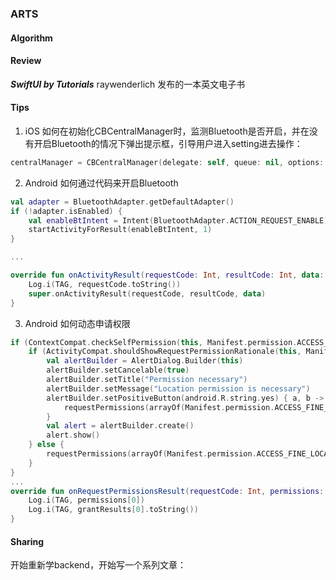 ### ARTS

#### Algorithm

#### Review

***SwiftUI by Tutorials*** raywenderlich 发布的一本英文电子书

#### Tips

1. iOS 如何在初始化CBCentralManager时，监测Bluetooth是否开启，并在没有开启Bluetooth的情况下弹出提示框，引导用户进入setting进去操作：
```swift
centralManager = CBCentralManager(delegate: self, queue: nil, options: [CBCentralManagerOptionShowPowerAlertKey: true])
```
2. Android 如何通过代码来开启Bluetooth
```kotlin
val adapter = BluetoothAdapter.getDefaultAdapter()
if (!adapter.isEnabled) {
    val enableBtIntent = Intent(BluetoothAdapter.ACTION_REQUEST_ENABLE)
    startActivityForResult(enableBtIntent, 1)
}

...

override fun onActivityResult(requestCode: Int, resultCode: Int, data: Intent?) {
    Log.i(TAG, requestCode.toString())
    super.onActivityResult(requestCode, resultCode, data)
}

```
3. Android 如何动态申请权限
```kotlin
if (ContextCompat.checkSelfPermission(this, Manifest.permission.ACCESS_FINE_LOCATION) != PackageManager.PERMISSION_GRANTED) {
    if (ActivityCompat.shouldShowRequestPermissionRationale(this, Manifest.permission.ACCESS_FINE_LOCATION)) {
        val alertBuilder = AlertDialog.Builder(this)
        alertBuilder.setCancelable(true)
        alertBuilder.setTitle("Permission necessary")
        alertBuilder.setMessage("Location permission is necessary")
        alertBuilder.setPositiveButton(android.R.string.yes) { a, b ->
            requestPermissions(arrayOf(Manifest.permission.ACCESS_FINE_LOCATION), 0)
        }
        val alert = alertBuilder.create()
        alert.show()
    } else {
        requestPermissions(arrayOf(Manifest.permission.ACCESS_FINE_LOCATION), 0)
    }
}
...
override fun onRequestPermissionsResult(requestCode: Int, permissions: Array<out String>, grantResults: IntArray) {
    Log.i(TAG, permissions[0])
    Log.i(TAG, grantResults[0].toString())
}

```

#### Sharing

开始重新学backend，开始写一个系列文章：